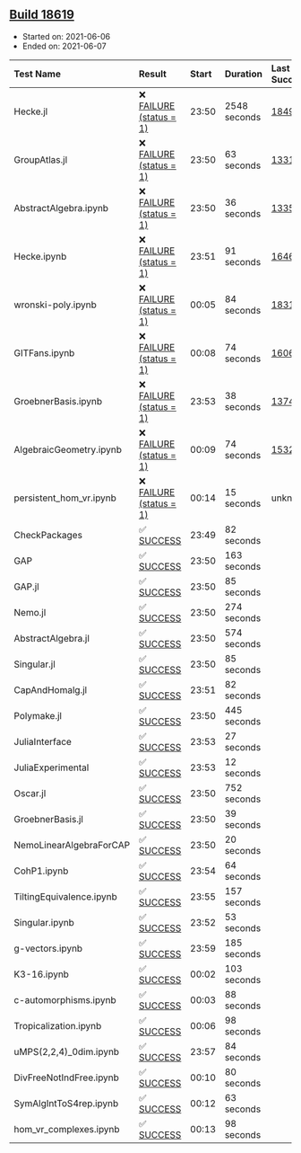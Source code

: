 ## [Build 18619](https://oscarci.mathematik.uni-kl.de/job/oscar/18619/)

* Started on: 2021-06-06
* Ended on: 2021-06-07

| Test Name    | Result | Start | Duration | Last Success | First Failure |
|:-------------|:-------|:------|:---------|:-------------|:--------------|
| Hecke.jl | ❌ [FAILURE (status = 1)](https://oscarci.mathematik.uni-kl.de/job/oscar/18619/artifact/logs/build-18619/Hecke.jl.log) | 23:50 | 2548 seconds | [18490](https://oscarci.mathematik.uni-kl.de/job/oscar/18490/) | [18491](https://oscarci.mathematik.uni-kl.de/job/oscar/18491/) |
| GroupAtlas.jl | ❌ [FAILURE (status = 1)](https://oscarci.mathematik.uni-kl.de/job/oscar/18619/artifact/logs/build-18619/GroupAtlas.jl.log) | 23:50 | 63 seconds | [13311](https://oscarci.mathematik.uni-kl.de/job/oscar/13311/) | [13312](https://oscarci.mathematik.uni-kl.de/job/oscar/13312/) |
| AbstractAlgebra.ipynb | ❌ [FAILURE (status = 1)](https://oscarci.mathematik.uni-kl.de/job/oscar/18619/artifact/logs/build-18619/AbstractAlgebra.ipynb.log) | 23:50 | 36 seconds | [13355](https://oscarci.mathematik.uni-kl.de/job/oscar/13355/) | [13356](https://oscarci.mathematik.uni-kl.de/job/oscar/13356/) |
| Hecke.ipynb | ❌ [FAILURE (status = 1)](https://oscarci.mathematik.uni-kl.de/job/oscar/18619/artifact/logs/build-18619/Hecke.ipynb.log) | 23:51 | 91 seconds | [16463](https://oscarci.mathematik.uni-kl.de/job/oscar/16463/) | [16464](https://oscarci.mathematik.uni-kl.de/job/oscar/16464/) |
| wronski-poly.ipynb | ❌ [FAILURE (status = 1)](https://oscarci.mathematik.uni-kl.de/job/oscar/18619/artifact/logs/build-18619/wronski-poly.ipynb.log) | 00:05 | 84 seconds | [18314](https://oscarci.mathematik.uni-kl.de/job/oscar/18314/) | [18315](https://oscarci.mathematik.uni-kl.de/job/oscar/18315/) |
| GITFans.ipynb | ❌ [FAILURE (status = 1)](https://oscarci.mathematik.uni-kl.de/job/oscar/18619/artifact/logs/build-18619/GITFans.ipynb.log) | 00:08 | 74 seconds | [16068](https://oscarci.mathematik.uni-kl.de/job/oscar/16068/) | [16069](https://oscarci.mathematik.uni-kl.de/job/oscar/16069/) |
| GroebnerBasis.ipynb | ❌ [FAILURE (status = 1)](https://oscarci.mathematik.uni-kl.de/job/oscar/18619/artifact/logs/build-18619/GroebnerBasis.ipynb.log) | 23:53 | 38 seconds | [13748](https://oscarci.mathematik.uni-kl.de/job/oscar/13748/) | [13749](https://oscarci.mathematik.uni-kl.de/job/oscar/13749/) |
| AlgebraicGeometry.ipynb | ❌ [FAILURE (status = 1)](https://oscarci.mathematik.uni-kl.de/job/oscar/18619/artifact/logs/build-18619/AlgebraicGeometry.ipynb.log) | 00:09 | 74 seconds | [15322](https://oscarci.mathematik.uni-kl.de/job/oscar/15322/) | [15323](https://oscarci.mathematik.uni-kl.de/job/oscar/15323/) |
| persistent_hom_vr.ipynb | ❌ [FAILURE (status = 1)](https://oscarci.mathematik.uni-kl.de/job/oscar/18619/artifact/logs/build-18619/persistent_hom_vr.ipynb.log) | 00:14 | 15 seconds | unknown | unknown |
| CheckPackages | ✅ [SUCCESS](https://oscarci.mathematik.uni-kl.de/job/oscar/18619/artifact/logs/build-18619/CheckPackages.log) | 23:49 | 82 seconds |  |  |
| GAP | ✅ [SUCCESS](https://oscarci.mathematik.uni-kl.de/job/oscar/18619/artifact/logs/build-18619/GAP.log) | 23:50 | 163 seconds |  |  |
| GAP.jl | ✅ [SUCCESS](https://oscarci.mathematik.uni-kl.de/job/oscar/18619/artifact/logs/build-18619/GAP.jl.log) | 23:50 | 85 seconds |  |  |
| Nemo.jl | ✅ [SUCCESS](https://oscarci.mathematik.uni-kl.de/job/oscar/18619/artifact/logs/build-18619/Nemo.jl.log) | 23:50 | 274 seconds |  |  |
| AbstractAlgebra.jl | ✅ [SUCCESS](https://oscarci.mathematik.uni-kl.de/job/oscar/18619/artifact/logs/build-18619/AbstractAlgebra.jl.log) | 23:50 | 574 seconds |  |  |
| Singular.jl | ✅ [SUCCESS](https://oscarci.mathematik.uni-kl.de/job/oscar/18619/artifact/logs/build-18619/Singular.jl.log) | 23:50 | 85 seconds |  |  |
| CapAndHomalg.jl | ✅ [SUCCESS](https://oscarci.mathematik.uni-kl.de/job/oscar/18619/artifact/logs/build-18619/CapAndHomalg.jl.log) | 23:51 | 82 seconds |  |  |
| Polymake.jl | ✅ [SUCCESS](https://oscarci.mathematik.uni-kl.de/job/oscar/18619/artifact/logs/build-18619/Polymake.jl.log) | 23:50 | 445 seconds |  |  |
| JuliaInterface | ✅ [SUCCESS](https://oscarci.mathematik.uni-kl.de/job/oscar/18619/artifact/logs/build-18619/JuliaInterface.log) | 23:53 | 27 seconds |  |  |
| JuliaExperimental | ✅ [SUCCESS](https://oscarci.mathematik.uni-kl.de/job/oscar/18619/artifact/logs/build-18619/JuliaExperimental.log) | 23:53 | 12 seconds |  |  |
| Oscar.jl | ✅ [SUCCESS](https://oscarci.mathematik.uni-kl.de/job/oscar/18619/artifact/logs/build-18619/Oscar.jl.log) | 23:50 | 752 seconds |  |  |
| GroebnerBasis.jl | ✅ [SUCCESS](https://oscarci.mathematik.uni-kl.de/job/oscar/18619/artifact/logs/build-18619/GroebnerBasis.jl.log) | 23:50 | 39 seconds |  |  |
| NemoLinearAlgebraForCAP | ✅ [SUCCESS](https://oscarci.mathematik.uni-kl.de/job/oscar/18619/artifact/logs/build-18619/NemoLinearAlgebraForCAP.log) | 23:50 | 20 seconds |  |  |
| CohP1.ipynb | ✅ [SUCCESS](https://oscarci.mathematik.uni-kl.de/job/oscar/18619/artifact/logs/build-18619/CohP1.ipynb.log) | 23:54 | 64 seconds |  |  |
| TiltingEquivalence.ipynb | ✅ [SUCCESS](https://oscarci.mathematik.uni-kl.de/job/oscar/18619/artifact/logs/build-18619/TiltingEquivalence.ipynb.log) | 23:55 | 157 seconds |  |  |
| Singular.ipynb | ✅ [SUCCESS](https://oscarci.mathematik.uni-kl.de/job/oscar/18619/artifact/logs/build-18619/Singular.ipynb.log) | 23:52 | 53 seconds |  |  |
| g-vectors.ipynb | ✅ [SUCCESS](https://oscarci.mathematik.uni-kl.de/job/oscar/18619/artifact/logs/build-18619/g-vectors.ipynb.log) | 23:59 | 185 seconds |  |  |
| K3-16.ipynb | ✅ [SUCCESS](https://oscarci.mathematik.uni-kl.de/job/oscar/18619/artifact/logs/build-18619/K3-16.ipynb.log) | 00:02 | 103 seconds |  |  |
| c-automorphisms.ipynb | ✅ [SUCCESS](https://oscarci.mathematik.uni-kl.de/job/oscar/18619/artifact/logs/build-18619/c-automorphisms.ipynb.log) | 00:03 | 88 seconds |  |  |
| Tropicalization.ipynb | ✅ [SUCCESS](https://oscarci.mathematik.uni-kl.de/job/oscar/18619/artifact/logs/build-18619/Tropicalization.ipynb.log) | 00:06 | 98 seconds |  |  |
| uMPS(2,2,4)_0dim.ipynb | ✅ [SUCCESS](https://oscarci.mathematik.uni-kl.de/job/oscar/18619/artifact/logs/build-18619/uMPS-2-2-4-_0dim.ipynb.log) | 23:57 | 84 seconds |  |  |
| DivFreeNotIndFree.ipynb | ✅ [SUCCESS](https://oscarci.mathematik.uni-kl.de/job/oscar/18619/artifact/logs/build-18619/DivFreeNotIndFree.ipynb.log) | 00:10 | 80 seconds |  |  |
| SymAlgIntToS4rep.ipynb | ✅ [SUCCESS](https://oscarci.mathematik.uni-kl.de/job/oscar/18619/artifact/logs/build-18619/SymAlgIntToS4rep.ipynb.log) | 00:12 | 63 seconds |  |  |
| hom_vr_complexes.ipynb | ✅ [SUCCESS](https://oscarci.mathematik.uni-kl.de/job/oscar/18619/artifact/logs/build-18619/hom_vr_complexes.ipynb.log) | 00:13 | 98 seconds |  |  |
